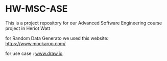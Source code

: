 # HW-MSC-ASE
This is a project repository for our Advanced Software Engineering course project in Heriot Watt

for Random Data Generato we used this website: https://www.mockaroo.com/
 
 for use case : www.draw.io
 
